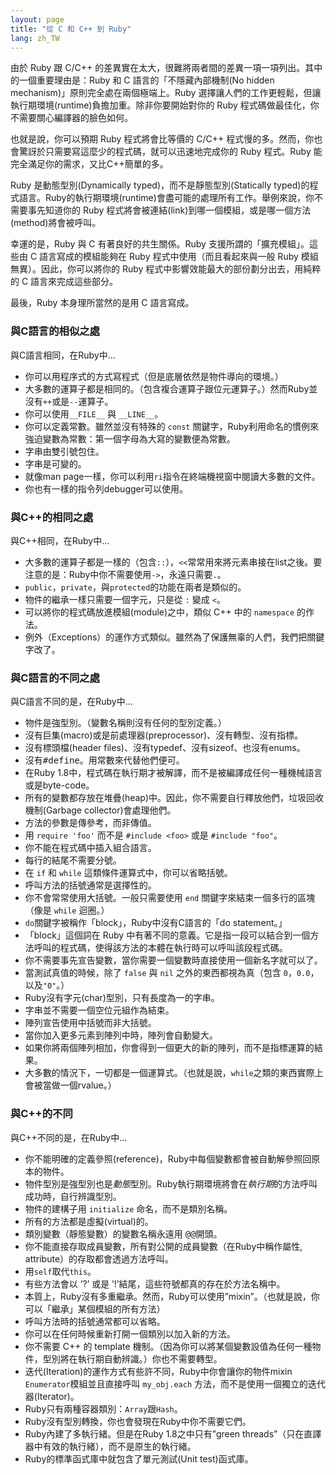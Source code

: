 ```yaml
---
layout: page
title: "從 C 和 C++ 到 Ruby"
lang: zh_TW
---
```


由於 Ruby 跟 C/C++ 的差異實在太大，很難將兩者間的差異一項一項列出。其中的一個重要理由是：Ruby 和 C
語言的「不隱藏內部機制(No hidden mechanism)」原則完全處在兩個極端上。Ruby
選擇讓人們的工作更輕鬆，但讓執行期環境(runtime)負擔加重。除非你要開始對你的 Ruby 程式碼做最佳化，你不需要關心編譯器的臉色如何。

也就是說，你可以預期 Ruby 程式將會比等價的 C/C++ 程式慢的多。然而，你也會驚訝於只需要寫這麼少的程式碼，就可以迅速地完成你的
Ruby 程式。Ruby 能完全滿足你的需求，又比C++簡單的多。

Ruby 是動態型別(Dynamically typed)，而不是靜態型別(Statically
typed)的程式語言。Ruby的執行期環境(runtime)會盡可能的處理所有工作。舉例來說，你不需要事先知道你的 Ruby
程式將會被連結(link)到哪一個模組，或是哪一個方法(method)將會被呼叫。

幸運的是，Ruby 與 C 有著良好的共生關係。Ruby 支援所謂的「擴充模組」。這些由 C 語言寫成的模組能夠在 Ruby
程式中使用（而且看起來與一般 Ruby 模組無異）。因此，你可以將你的 Ruby 程式中影響效能最大的部份劃分出去，用純粹的 C
語言來完成這些部分。

最後，Ruby 本身理所當然的是用 C 語言寫成。

### 與C語言的相似之處

與C語言相同，在Ruby中...

* 你可以用程序式的方式寫程式（但是底層依然是物件導向的環境。）
* 大多數的運算子都是相同的。（包含複合運算子跟位元運算子。）然而Ruby並沒有`++`或是`--`運算子。
* 你可以使用`__FILE__` 與 `__LINE__`。
* 你可以定義常數。雖然並沒有特殊的 `const` 關鍵字，Ruby利用命名的慣例來強迫變數為常數：第一個字母為大寫的變數便為常數。
* 字串由雙引號包住。
* 字串是可變的。
* 就像man page一樣，你可以利用`ri`指令在終端機視窗中閱讀大多數的文件。
* 你也有一樣的指令列debugger可以使用。

### 與C++的相同之處

與C++相同，在Ruby中...

* 大多數的運算子都是一樣的（包含`::`），`<<`常常用來將元素串接在list之後。要注意的是：Ruby中你不需要使用`->`，永遠只需要`.`。
* `public`，`private`，與`protected`的功能在兩者是類似的。
* 物件的繼承一樣只需要一個字元，只是從 `:` 變成 `<`。
* 可以將你的程式碼放進模組(module)之中，類似 C++ 中的 `namespace` 的作法。
* 例外（Exceptions）的運作方式類似。雖然為了保護無辜的人們，我們把關鍵字改了。

### 與C語言的不同之處

與C語言不同的是，在Ruby中...

* 物件是強型別。（變數名稱則沒有任何的型別定義。）
* 沒有巨集(macro)或是前處理器(preprocessor)、沒有轉型、沒有指標。
* 沒有標頭檔(header files)、沒有typedef、沒有sizeof、也沒有enums。
* 沒有<tt>#define</tt>。用常數來代替他們便可。
* 在Ruby 1.8中，程式碼在執行期才被解譯，而不是被編譯成任何一種機械語言或是byte-code。
* 所有的變數都存放在堆疊(heap)中。因此，你不需要自行釋放他們，垃圾回收機制(Garbage collector)會處理他們。
* 方法的參數是傳參考，而非傳值。
* 用 `require 'foo'` 而不是 `#include <foo>` 或是 `#include "foo"`。
* 你不能在程式碼中插入組合語言。
* 每行的結尾不需要分號。
* 在 `if` 和 `while` 這類條件運算式中，你可以省略括號。
* 呼叫方法的括號通常是選擇性的。
* 你不會常常使用大括號。一般只需要使用 `end` 關鍵字來結束一個多行的區塊（像是 `while` 迴圈。）
* `do`關鍵字被稱作「block」，Ruby中沒有C語言的「do statement。」
* 「block」這個詞在 Ruby 中有著不同的意義。它是指一段可以結合到一個方法呼叫的程式碼，使得該方法的本體在執行時可以呼叫該段程式碼。
* 你不需要事先宣告變數，當你需要一個變數時直接使用一個新名字就可以了。
* 當測試真值的時候，除了 `false` 與 `nil` 之外的東西都視為真（包含 `0`，`0.0`，以及`"0"`。）
* Ruby沒有字元(char)型別，只有長度為一的字串。
* 字串並不需要一個空位元組作為結束。
* 陣列宣告使用中括號而非大括號。
* 當你加入更多元素到陣列中時，陣列會自動變大。
* 如果你將兩個陣列相加，你會得到一個更大的新的陣列，而不是指標運算的結果。
* 大多數的情況下，一切都是一個運算式。（也就是說，`while`之類的東西實際上會被當做一個rvalue。）

### 與C++的不同

與C++不同的是，在Ruby中...

* 你不能明確的定義參照(reference)，Ruby中每個變數都會被自動解參照回原本的物件。
* 物件型別是強型別也是*動態*型別。Ruby執行期環境將會在*執行期*的方法呼叫成功時，自行辨識型別。
* 物件的建構子用 `initialize` 命名，而不是類別名稱。
* 所有的方法都是虛擬(virtual)的。
* 類別變數（靜態變數）的變數名稱永遠用 <tt>@@</tt>開頭。
* 你不能直接存取成員變數，所有對公開的成員變數（在Ruby中稱作屬性, attribute）的存取都會透過方法呼叫。
* 用`self`取代`this`。
* 有些方法會以 ’?’ 或是 ’!’結尾，這些符號都真的存在於方法名稱中。
* 本質上，Ruby沒有多重繼承。然而，Ruby可以使用”mixin”。（也就是說，你可以「繼承」某個模組的所有方法）
* 呼叫方法時的括號通常都可以省略。
* 你可以在任何時候重新打開一個類別以加入新的方法。
* 你不需要 C++ 的 template 機制。（因為你可以將某個變數設值為任何一種物件，型別將在執行期自動辨識。）你也不需要轉型。
* 迭代(Iteration)的運作方式有些許不同，Ruby中你會讓你的物件mixin `Enumerator`模組並且直接呼叫
  `my_obj.each` 方法，而不是使用一個獨立的迭代器(Iterator)。
* Ruby只有兩種容器類別：`Array`跟`Hash`。
* Ruby沒有型別轉換，你也會發現在Ruby中你不需要它們。
* Ruby內建了多執行緒。但是在Ruby 1.8之中只有”green threads”（只在直譯器中有效的執行緒），而不是原生的執行緒。
* Ruby的標準函式庫中就包含了單元測試(Unit test)函式庫。


